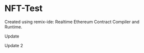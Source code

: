 # NFT-Test

Created using remix-ide: Realtime Ethereum Contract Compiler and Runtime.

Update 

Update 2

